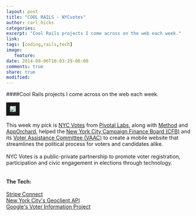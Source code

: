 ```yaml
---
layout: post
title: "COOL RAILS - NYCvotes"
author: carl_hicks 
categories:
excerpt: "Cool Rails projects I come across on the web each week."
link:
tags: [coding,rails,tech]
image:
   feature:
date: 2014-09-06T10:03:29-06:00
comments: true
share: true
modified:
---
```


####Cool Rails projects I come across on the web each week.

[<img src="{{ site.url }}/images/nyc_votes_mp.jpg" border="10">](https://nycvotes.org/)
<br>  
This week my pick is [NYC Votes](https://www.nycvotes.org) from [Pivotal Labs](http://pivotallabs.com), along with [Method](http://method.com/) and [AppOrchard](http://www.apporchard.com), helped the [New York City Campaign Finance Board (CFB)](http://www.nyccfb.info/) and its [Voter Assistance Committee (VAAC)](http://www.nyccfb.info/public/VRC/about_vaac.htm) to create a mobile website that streamlines the political process for voters and candidates alike.  
<br>
NYC Votes is a public-private partnership to promote voter registration, participation and civic engagement in elections through technology.  
<br>  
__The Tech:__  
<br>
[Stripe Connect](https://stripe.com/connect)  
[New York City's Geoclient API](https://developer.cityofnewyork.us/api/geoclient-api)  
[Google's Voter Information Project](https://votinginfoproject.org/projects/view/google_api)  
<br>  
<br>  




